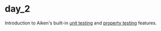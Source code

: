 # day_2

Introduction to Aiken's built-in [unit testing](https://aiken-lang.org/language-tour/tests#unit-tests) and [property testing](https://aiken-lang.org/language-tour/tests#property-based-test) features.
